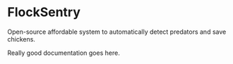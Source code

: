 # FlockSentry

Open-source affordable system to automatically detect predators and save chickens.

Really good documentation goes here.
